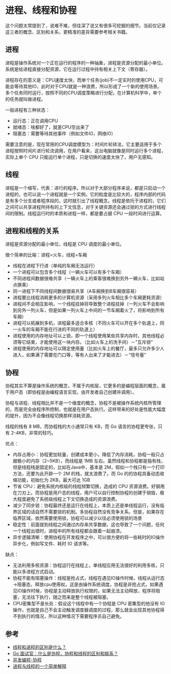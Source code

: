 # 进程、线程和协程

这个问题太常提到了，说难不难，但往深了说又有很多可挖掘的细节。当前仅记录这三者的概念、区别和关系，更精准的差异需要参考相关书籍。

## 进程

进程是操作系统对一个正在运行的程序的一种抽象，进程是资源分配的最小单位。系统是给进程直接分配资源，它在运行过程中持有相关上下文（寄存器）。

进程存在的意义是：CPU速度太快，而单个任务(job)不一定实时的使用CPU，可能会等待其他IO，此时对于CPU就是一种浪费，所以形成了一个新的使用场景。多个任务同时运行，按照不同的CPU调度策略进行分配，在计算机科学中，单个的任务就叫做进程。

一般进程有三种状态：

- 运行态：正在调用CPU
- 就绪态：啥都好了，就差CPU空出来了
- 阻塞态：需要等待其他事件（例如文件IO，网络IO）

需要注意的是，现在常用的CPU调度模型为：时间片轮转法，它主要适用于多个进程按照时间片进行轮流调用，在用户看来，这台电脑就像是同时运行多个进程，实际上单个 CPU 只能运行单个进程，只是切换的速度太快了，用户无感知。

## 线程

进程是一个缩写，代表：进行的程序。所以对于大部分程序来说，都是只启动一个进程的，也可以说一个进程就是一个实例。它的粒度是比较大的，程序内部的代码是有多个分支或者程序段的，这时就引出了线程概念。线程是依托于进程的，它们之间可以共享进程所持有的上下文信息，对于关键资源还会通过锁的方式进行线程间的限制。线程运行时的本质和进程一样，都是要占据 CPU 一段时间进行运算。

## 进程和线程的关系

进程是资源分配的最小单位，线程是 CPU 调度的最小单位。

做个简单的比喻：进程=火车，线程=车厢

- 线程在进程下行进（单纯的车厢无法运行）
- 一个进程可以包含多个线程（一辆火车可以有多个车厢）
- 不同进程间数据很难共享（一辆火车上的乘客很难换到另外一辆火车，比如站点换乘）
- 同一进程下不同线程间数据很易共享（A车厢换到B车厢很容易）
- 进程要比线程消耗更多的计算机资源（采用多列火车相比多个车厢更耗资源）
- 进程间不会相互影响，一个线程挂掉将导致整个进程挂掉（一列火车不会影响到另外一列火车，但是如果一列火车上中间的一节车厢着火了，将影响到所有车厢）
- 进程可以拓展到多机，进程最多适合多核（不同火车可以开在多个轨道上，同一火车的车厢不能在行进的不同的轨道上）
- 进程使用的内存地址可以上锁，即一个线程使用某些共享内存时，其他线程必须等它结束，才能使用这一块内存。（比如火车上的洗手间）－"互斥锁"
- 进程使用的内存地址可以限定使用量（比如火车上的餐厅，最多只允许多少人进入，如果满了需要在门口等，等有人出来了才能进去）－“信号量”

## 协程

协程其实不算是操作系统的概念，不属于内核层，它更多的是编程层面的概念，属于用户态（即协程是由编程语言实现，由开发者自己创建并调用）。

协程与进程、线程相比并不是一个维度的概念，协程不是被操作系统内核所管理的，而是完全由程序所控制，也就是在用户态执行。这样带来的好处是性能大幅度的提升，因为不会像线程切换那样消耗资源。

线程的栈有 8 MB，而协程栈的大小通常只有 KB，而 Go 语言的协程更夸张，只有 2-4KB，非常的轻巧。

优点：

- 内存占用小：协程更加轻量，创建成本更小，降低了内存消耗，协程一般只占据极小的内存（2~5KB），而线程是 1MB 左右。虽然线程和协程都是独有栈，但是线程栈是固定的，比如在Java中，基本是 2M，假如一个栈只有一个打印方法，还要为此开辟一个 2M 的栈，就太浪费了。而 Go 的的协程具备动态收缩功能，初始化为 2KB，最大可达 1GB
- 节省 CPU：避免系统内核级的线程频繁切换，造成的 CPU 资源浪费。好钢用在刀刃上。而协程是用户态的线程，用户可以自行控制协程的创建于销毁，极大程度避免了系统级线程上下文切换造成的资源浪费。
- 减少了同步锁：协程最终还是运行在线程上，本质上还是单线程运行，没有临界区域的话自然不需要锁的机制。多协程自然没有竞争关系。但是，如果存在临界区域，依然需要使用锁，协程可以减少以往必须使用锁的场景 
- 稳定性：前面提到线程之间通过内存来共享数据，这也导致了一个问题，任何一个线程出错时，进程中的所有线程都会跟着一起崩溃。
- 异步逻辑清晰：使用协程在开发程序之中，可以很方便的将一些耗时的IO操作异步化，例如写文件、耗时 IO 请求等。

缺点：

- 无法利用多核资源：协程运行在线程上，单线程应用无法很好的利用多核，只能以多进程方式启动。
- 协程不能有阻塞操作：线程是抢占式，线程在遇见IO操作时候，线程从运行态→阻塞态，释放cpu使用权。这是由操作系统调度。协程是非抢占式，如果遇见IO操作时候，协程是主动释放执行权限的，如果无法主动释放，程序将阻塞，无法往下执行，随之而来是整个线程被阻塞。
- CPU密集型不是长处：假设这个线程中有一个协程是 CPU 密集型的他没有 IO 操作，也就是自己不会主动触发调度器调度的过程，那么就会出现其他协程得不到执行的情况，所以这种情况下需要程序员自己避免。

## 参考

- [线程和进程的区别是什么？](https://www.zhihu.com/question/25532384)
- [Go 面试官：什么是协程，协程和线程的区别和联系？](https://segmentfault.com/a/1190000040373756)
- [并发编程-协程](https://www.cnblogs.com/cool2feel/articles/13114492.html)
- [进程与线程的一个简单解释](https://www.ruanyifeng.com/blog/2013/04/processes_and_threads.html)
